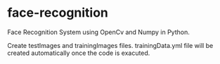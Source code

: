 # face-recognition

Face Recognition System using OpenCv and Numpy in Python.

Create testImages and trainingImages files.
trainingData.yml file will be created automatically once the code is exacuted.
